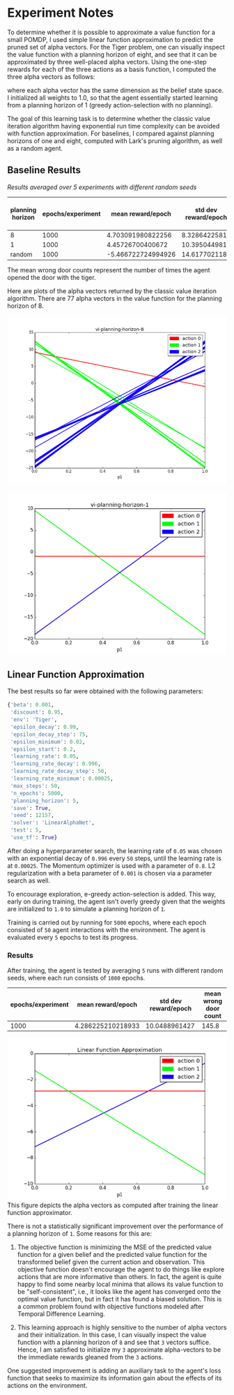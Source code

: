 # Experiment Notes

To determine whether it is possible to approximate a value function for a small POMDP, I 
used simple linear function approximation to predict the pruned set of alpha vectors. For the Tiger 
problem, one can visually inspect the value function with a planning horizon of eight, and see that it can be
approximated by three well-placed alpha vectors. Using the one-step rewards for each of the three actions
as a basis function, I computed the three alpha vectors as follows:

<insert MathJax equation here>

where each alpha vector has the same dimension as the belief state space. I initialized all weights to 1.0, so that
the agent essentially started learning from a planning horizon of 1 (greedy action-selection with no planning).

The goal of this learning task is to determine whether the classic value iteration algorithm having exponential
run time complexity can be avoided with function approximation. For baselines, I compared against planning horizons
of one and eight, computed with Lark's pruning algorithm, as well as a random agent. 

## Baseline Results

*Results averaged over 5 experiments with different random seeds*

| planning horizon | epochs/experiment  | mean reward/epoch | std dev reward/epoch | mean wrong door count  |
|---|---|---|---|---|
| 8 | 1000 | 4.703091980822256 | 8.3286422581 | 102.4 |
| 1 | 1000  | 4.45726700400672 | 10.3950449814 | 148.6 |
| random | 1000  | -5.466722724994926  | 14.6177021188  | 503.0 |

The mean wrong door counts represent the number of times the agent opened the door with the tiger.

Here are plots of the alpha vectors returned by the classic value iteration algorithm.
There are 77 alpha vectors in the value function for the planning horizon of 8.

![VI Planning Horizon 8](img/vi-horizon-8.png)

![VI Planning Horizon 1](img/vi-horizon-1.png)


## Linear Function Approximation

The best results so far were obtained with the following parameters: 

```python
{'beta': 0.001,
 'discount': 0.95,
 'env': 'Tiger',
 'epsilon_decay': 0.99,
 'epsilon_decay_step': 75,
 'epsilon_minimum': 0.02,
 'epsilon_start': 0.2,
 'learning_rate': 0.05,
 'learning_rate_decay': 0.996,
 'learning_rate_decay_step': 50,
 'learning_rate_minimum': 0.00025,
 'max_steps': 50,
 'n_epochs': 5000,
 'planning_horizon': 5,
 'save': True,
 'seed': 12157,
 'solver': 'LinearAlphaNet',
 'test': 5,
 'use_tf': True}
```

After doing a hyperparameter search, the learning rate of `0.05` was chosen with an exponential decay of `0.996` every `50`
steps, until the learning rate is at `0.00025`. The Momentum optimizer is used with a parameter of `0.8`. L2 regularization
with a beta parameter of `0.001` is chosen via a parameter search as well. 

To encourage exploration, e-greedy action-selection is added. This way, early on during training, the agent isn't overly
greedy given that the weights are initialized to `1.0` to simulate a planning horizon of `1`. 

Training is carried out by running for `5000` epochs, where each epoch consisted of `50` agent interactions with the environment.
The agent is evaluated every `5` epochs to test its progress.

### Results

After training, the agent is tested by averaging `5` runs with different random seeds, where each run consists of `1000` epochs.

| epochs/experiment  | mean reward/epoch | std dev reward/epoch | mean wrong door count  |
|---|---|---|---|
| 1000 | 4.286225210218933 | 10.0488961427 | 145.8 |

![Linear-Function-Approximation](img/LAN.png)
This figure depicts the alpha vectors as computed after training the linear function approximator. 

There is not a statistically significant improvement over the performance of a planning horizon of `1`. 
Some reasons for this are:

1. The objective function is minimizing the MSE of the predicted value function for a given belief and the 
predicted value function for the transformed belief given the current action and observation. This objective function 
doesn't encourage the agent to do things like explore actions that are more informative than others. In fact, the agent is
quite happy to find some nearby local minima that allows its value function to be "self-consistent", i.e., it looks like
the agent has converged onto the optimal value function, but in fact it has found a biased solution. This is a common problem
found with objective functions modeled after Temporal Difference Learning.

2. This learning approach is highly sensitive to the number of alpha vectors and their initialization. In this case,
I can visually inspect the value function with a planning horizon of `8` and see that `3` vectors suffice. Hence, I am satisfied
to initialize my `3` approximate alpha-vectors to be the immediate rewards gleaned from the `3` actions.

One suggested improvement is adding an auxiliary task to the agent's loss function that seeks to maximize its information gain about 
 the effects of its actions on the environment.